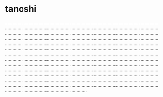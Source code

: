 # tanoshi

..............................................................................................................................................................................................................................................................................................................................................................................................................................................................................................................................................................................................................................................................................................................................................................................................................................................................................................................................................................................................................................................................................................................................................................................................................................................................................................................................................................................................................................................................................................................................................................................................................................................................................................................................................